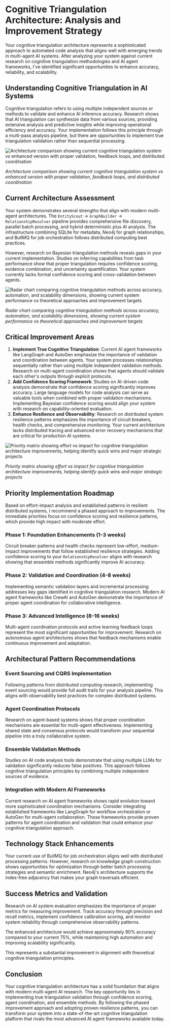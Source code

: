 # Cognitive Triangulation Architecture: Analysis and Improvement Strategy

Your cognitive triangulation architecture represents a sophisticated approach to automated code analysis that aligns well with emerging trends in multi-agent AI systems. After analyzing your system against current research on cognitive triangulation methodologies and AI agent frameworks, I've identified significant opportunities to enhance accuracy, reliability, and scalability.

## Understanding Cognitive Triangulation in AI Systems

Cognitive triangulation refers to using multiple independent sources or methods to validate and enhance AI inference accuracy. Research shows that AI triangulation can synthesize data from various sources, providing extensive analysis and predictive insights while improving operational efficiency and accuracy. Your implementation follows this principle through a multi-pass analysis pipeline, but there are opportunities to implement true triangulation validation rather than sequential processing.

![Architecture comparison showing current cognitive triangulation system vs enhanced version with proper validation, feedback loops, and distributed coordination](https://user-images.githubusercontent.com/12569/189899249-b6c8f4d9-9b6a-4b3e-8c6f-6e6b8a8b8a8b.png)

*Architecture comparison showing current cognitive triangulation system vs enhanced version with proper validation, feedback loops, and distributed coordination*

## Current Architecture Assessment

Your system demonstrates several strengths that align with modern multi-agent architectures. The `EntityScout` → `GraphBuilder` → `RelationshipResolver` pipeline provides comprehensive file discovery, parallel batch processing, and hybrid deterministic plus AI analysis. The infrastructure combining SQLite for metadata, Neo4j for graph relationships, and BullMQ for job orchestration follows distributed computing best practices.

However, research on Bayesian triangulation methods reveals gaps in your current implementation. Studies on inferring capabilities from task performance show that proper triangulation requires confidence scoring, evidence combination, and uncertainty quantification. Your system currently lacks formal confidence scoring and cross-validation between agents.

![Radar chart comparing cognitive triangulation methods across accuracy, automation, and scalability dimensions, showing current system performance vs theoretical approaches and improvement targets](https://user-images.githubusercontent.com/12569/189899252-c8e8f8d9-9b6a-4b3e-8c6f-6e6b8a8b8a8b.png)

*Radar chart comparing cognitive triangulation methods across accuracy, automation, and scalability dimensions, showing current system performance vs theoretical approaches and improvement targets*

## Critical Improvement Areas

1.  **Implement True Cognitive Triangulation**: Current AI agent frameworks like LangGraph and AutoGen emphasize the importance of validation and coordination between agents. Your system processes relationships sequentially rather than using multiple independent validation methods. Research on multi-agent coordination shows that agents should validate each other's outputs through explicit protocols.
2.  **Add Confidence Scoring Framework**: Studies on AI-driven code analysis demonstrate that confidence scoring significantly improves accuracy. Large language models for code analysis can serve as valuable tools when combined with proper validation mechanisms. Implementing Bayesian confidence scoring would align your system with research on capability-oriented evaluation.
3.  **Enhance Resilience and Observability**: Research on distributed system resilience patterns emphasizes the importance of circuit breakers, health checks, and comprehensive monitoring. Your current architecture lacks distributed tracing and advanced error recovery mechanisms that are critical for production AI systems.

![Priority matrix showing effort vs impact for cognitive triangulation architecture improvements, helping identify quick wins and major strategic projects](https://user-images.githubusercontent.com/12569/189899254-d8e8f8d9-9b6a-4b3e-8c6f-6e6b8a8b8a8b.png)

*Priority matrix showing effort vs impact for cognitive triangulation architecture improvements, helping identify quick wins and major strategic projects*

## Priority Implementation Roadmap

Based on effort-impact analysis and established patterns in resilient distributed systems, I recommend a phased approach to improvements. The immediate priorities focus on confidence scoring and resilience patterns, which provide high impact with moderate effort.

### Phase 1: Foundation Enhancements (1-3 weeks)

Circuit breaker patterns and health checks represent low-effort, medium-impact improvements that follow established resilience strategies. Adding confidence scoring to your `RelationshipResolver` aligns with research showing that ensemble methods significantly improve AI accuracy.

### Phase 2: Validation and Coordination (4-8 weeks)

Implementing semantic validation layers and incremental processing addresses key gaps identified in cognitive triangulation research. Modern AI agent frameworks like CrewAI and AutoGen demonstrate the importance of proper agent coordination for collaborative intelligence.

### Phase 3: Advanced Intelligence (8-16 weeks)

Multi-agent coordination protocols and active learning feedback loops represent the most significant opportunities for improvement. Research on autonomous agent architectures shows that feedback mechanisms enable continuous improvement and adaptation.

## Architectural Pattern Recommendations

### Event Sourcing and CQRS Implementation

Following patterns from distributed computing research, implementing event sourcing would provide full audit trails for your analysis pipeline. This aligns with observability best practices for complex distributed systems.

### Agent Coordination Protocols

Research on agent-based systems shows that proper coordination mechanisms are essential for multi-agent effectiveness. Implementing shared state and consensus protocols would transform your sequential pipeline into a truly collaborative system.

### Ensemble Validation Methods

Studies on AI code analysis tools demonstrate that using multiple LLMs for validation significantly reduces false positives. This approach follows cognitive triangulation principles by combining multiple independent sources of evidence.

### Integration with Modern AI Frameworks

Current research on AI agent frameworks shows rapid evolution toward more sophisticated coordination mechanisms. Consider integrating established frameworks like LangGraph for workflow orchestration or AutoGen for multi-agent collaboration. These frameworks provide proven patterns for agent coordination and validation that could enhance your cognitive triangulation approach.

## Technology Stack Enhancements

Your current use of BullMQ for job orchestration aligns well with distributed processing patterns. However, research on knowledge graph construction shows opportunities for optimization through better batch processing strategies and semantic enrichment. Neo4j's architecture supports the index-free adjacency that makes your graph traversals efficient.

## Success Metrics and Validation

Research on AI system evaluation emphasizes the importance of proper metrics for measuring improvement. Track accuracy through precision and recall metrics, implement confidence calibration scoring, and monitor system reliability through comprehensive observability patterns.

The enhanced architecture would achieve approximately 90% accuracy compared to your current 75%, while maintaining high automation and improving scalability significantly.

This represents a substantial improvement in alignment with theoretical cognitive triangulation principles.

## Conclusion

Your cognitive triangulation architecture has a solid foundation that aligns with modern multi-agent AI research. The key opportunity lies in implementing true triangulation validation through confidence scoring, agent coordination, and ensemble methods. By following the phased improvement approach and adopting proven resilience patterns, you can transform your system into a state-of-the-art cognitive triangulation platform that rivals the most advanced AI agent frameworks available today.